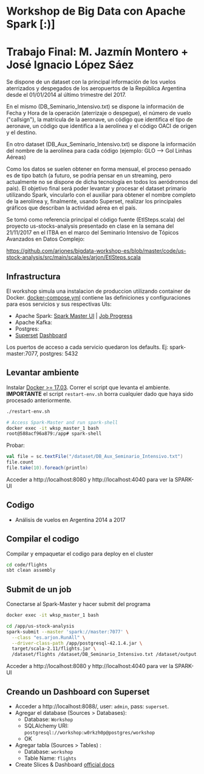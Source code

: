 # Workshop de Big Data con Apache Spark [:)]
# Trabajo Final: M. Jazmín Montero + José Ignacio López Sáez

Se dispone de un dataset con la principal información de los vuelos aterrizados y despegados de los aeropuertos de la República Argentina desde el 01/01/2014 al último trimestre del 2017.

En el mismo (DB_Seminario_Intensivo.txt) se dispone la información de Fecha y Hora de la operación (aterrizaje o despegue), el número de vuelo ("callsign"), la matrícula de la aeronave, un código que identifica el tipo de aeronave, un código que identifica a la aerolínea y el código OACI de origen y el destino.

En otro dataset (DB_Aux_Seminario_Intensivo.txt) se dispone la información del nombre de la aerolínea para cada código (ejemplo: GLO --> Gol Linhas Aéreas)

Como los datos se suelen obtener en forma mensual, el proceso pensado es de tipo batch (a futuro, se podría pensar en un streaming, pero actualmente no se dispone de dicha tecnología en todos los aeródromos del país).
El objetivo final será poder levantar y procesar el dataset primario utilizando Spark, vincularlo con el auxiliar para obtener el nombre completo de la aerolínea y, finalmente, usando Superset, realizar los principales gráficos que describan la actividad aérea en el país.

Se tomó como referencia principal el código fuente (EtlSteps.scala) del proyecto us-stocks-analysis presentado en clase en la semana del 21/11/2017 en el ITBA en el marco del Seminario Intensivo de Tópicos Avanzados en Datos Complejo:

https://github.com/arjones/bigdata-workshop-es/blob/master/code/us-stock-analysis/src/main/scala/es/arjon/EtlSteps.scala

## Infrastructura
El workshop simula una instalacion de produccion utilizando container de Docker.
[docker-compose.yml](docker-compose.yml) contiene las definiciones y configuraciones para esos servicios y sus respectivas UIs:

* Apache Spark: [Spark Master UI](http://localhost:8080) | [Job Progress](http://localhost:4040)
* Apache Kafka:
* Postgres:
* [Superset](http://superset.incubator.apache.org) [Dashboard](http://localhost:8088/)

Los puertos de acceso a cada servicio quedaron los defaults. Ej: spark-master:7077, postgres: 5432

## Levantar ambiente
Instalar [Docker >= 17.03](https://www.docker.com/community-edition).
Correr el script que levanta el ambiente.
**IMPORTANTE** el script `restart-env.sh` borra cualquier dado que haya sido procesado anteriormente.

```bash
./restart-env.sh

# Access Spark-Master and run spark-shell
docker exec -it wksp_master_1 bash
root@588acf96a879:/app# spark-shell
```
Probar:
```scala
val file = sc.textFile("/dataset/DB_Aux_Seminario_Intensivo.txt")
file.count
file.take(10).foreach(println)
```
Acceder a http://localhost:8080 y http://localhost:4040 para ver la SPARK-UI

## Codigo
* Análisis de vuelos en Argentina 2014 a 2017

## Compilar el codigo
Compilar y empaquetar el codigo para deploy en el cluster

```bash
cd code/flights
sbt clean assembly
```

## Submit de un job
Conectarse al Spark-Master y hacer submit del programa

```bash
docker exec -it wksp_master_1 bash

cd /app/us-stock-analysis
spark-submit --master 'spark://master:7077' \
  --class "es.arjon.RunAll" \
  --driver-class-path /app/postgresql-42.1.4.jar \
  target/scala-2.11/flights.jar \
  /dataset/flights /dataset/DB_Seminario_Intensivo.txt /dataset/output.parquet
```
Acceder a http://localhost:8080 y http://localhost:4040 para ver la SPARK-UI

<!---
```## Usando Spark-SQL
Usando SparkSQL para acceder a los datos en Parquet y hacer analysis interactiva. 
```

```bash
docker exec -it wksp_master_1 bash
spark-shell
```

```scala
import spark.implicits._
val df = spark.read.parquet("/dataset/output.parquet")
df.show

df.createOrReplaceTempView("flights")

Usando particiones
val highestClosingPrice = spark.sql("SELECT symbol, MAX(close) AS price FROM stocks WHERE year=2017 AND month=9 GROUP BY symbol")
highestClosingPrice.show
highestClosingPrice.explain

No usando particiones
val highestClosingPrice = spark.sql("SELECT symbol, MAX(close) AS price FROM stocks WHERE full_date > '2017-09-01' GROUP BY symbol")
highestClosingPrice.explain
highestClosingPrice.show
```
-->

## Creando un Dashboard con Superset

* Acceder a http://localhost:8088/, user: `admin`, pass: `superset`.
* Agregar el database (Sources > Databases):
  - Database: `Workshop`
  - SQLAlchemy URI: `postgresql://workshop:w0rkzh0p@postgres/workshop`
  - OK
* Agregar tabla (Sources > Tables) :
  - Database: `workshop`
  - Table Name: `flights`
* Create Slices & Dashboard [official docs](https://superset.incubator.apache.org/tutorial.html#creating-a-slice-and-dashboard)
